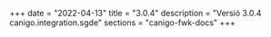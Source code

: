 +++
date        = "2022-04-13"
title       = "3.0.4"
description = "Versió 3.0.4 canigo.integration.sgde"
sections    = "canigo-fwk-docs"
+++